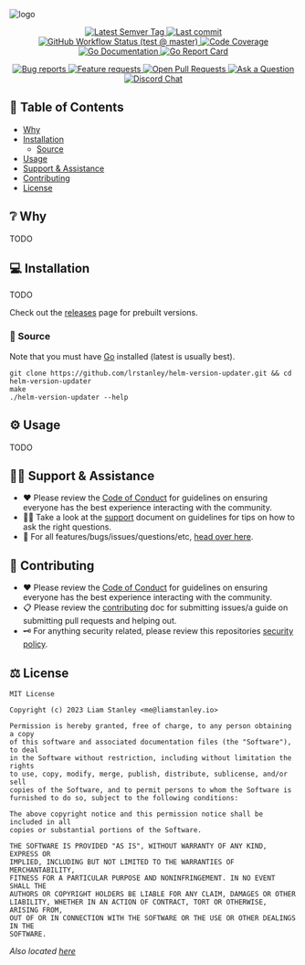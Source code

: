 <!-- template:define:options
{
  "nodescription": true
}
-->
![logo](https://liam.sh/-/gh/svg/lrstanley/helm-version-updater?icon=simple-icons%3Ahelm&icon.height=80&bg=topography&bgcolor=rgba(2%2C+0%2C+26%2C+1)&layout=left)

<!-- template:begin:header -->
<!-- do not edit anything in this "template" block, its auto-generated -->

<p align="center">
  <a href="https://github.com/lrstanley/helm-version-updater/tags">
    <img title="Latest Semver Tag" src="https://img.shields.io/github/v/tag/lrstanley/helm-version-updater?style=flat-square">
  </a>
  <a href="https://github.com/lrstanley/helm-version-updater/commits/master">
    <img title="Last commit" src="https://img.shields.io/github/last-commit/lrstanley/helm-version-updater?style=flat-square">
  </a>



  <a href="https://github.com/lrstanley/helm-version-updater/actions?query=workflow%3Atest+event%3Apush">
    <img title="GitHub Workflow Status (test @ master)" src="https://img.shields.io/github/actions/workflow/status/lrstanley/helm-version-updater/test.yml?branch=master&label=test&style=flat-square">
  </a>


  <a href="https://codecov.io/gh/lrstanley/helm-version-updater">
    <img title="Code Coverage" src="https://img.shields.io/codecov/c/github/lrstanley/helm-version-updater/master?style=flat-square">
  </a>

  <a href="https://pkg.go.dev/github.com/lrstanley/helm-version-updater">
    <img title="Go Documentation" src="https://pkg.go.dev/badge/github.com/lrstanley/helm-version-updater?style=flat-square">
  </a>
  <a href="https://goreportcard.com/report/github.com/lrstanley/helm-version-updater">
    <img title="Go Report Card" src="https://goreportcard.com/badge/github.com/lrstanley/helm-version-updater?style=flat-square">
  </a>
</p>
<p align="center">
  <a href="https://github.com/lrstanley/helm-version-updater/issues?q=is:open+is:issue+label:bug">
    <img title="Bug reports" src="https://img.shields.io/github/issues/lrstanley/helm-version-updater/bug?label=issues&style=flat-square">
  </a>
  <a href="https://github.com/lrstanley/helm-version-updater/issues?q=is:open+is:issue+label:enhancement">
    <img title="Feature requests" src="https://img.shields.io/github/issues/lrstanley/helm-version-updater/enhancement?label=feature%20requests&style=flat-square">
  </a>
  <a href="https://github.com/lrstanley/helm-version-updater/pulls">
    <img title="Open Pull Requests" src="https://img.shields.io/github/issues-pr/lrstanley/helm-version-updater?label=prs&style=flat-square">
  </a>
  <a href="https://github.com/lrstanley/helm-version-updater/discussions/new?category=q-a">
    <img title="Ask a Question" src="https://img.shields.io/badge/support-ask_a_question!-blue?style=flat-square">
  </a>
  <a href="https://liam.sh/chat"><img src="https://img.shields.io/badge/discord-bytecord-blue.svg?style=flat-square" title="Discord Chat"></a>
</p>
<!-- template:end:header -->

<!-- template:begin:toc -->
<!-- do not edit anything in this "template" block, its auto-generated -->
## :link: Table of Contents

  - [Why](#grey_question-why)
  - [Installation](#computer-installation)
    - [Source](#toolbox-source)
  - [Usage](#gear-usage)
  - [Support &amp; Assistance](#raising_hand_man-support--assistance)
  - [Contributing](#handshake-contributing)
  - [License](#balance_scale-license)
<!-- template:end:toc -->

## :grey_question: Why

TODO

## :computer: Installation

TODO

Check out the [releases](https://github.com/users/lrstanley/helm-version-updater/pkgs/container/helm-version-updater)
page for prebuilt versions.

### :toolbox: Source

Note that you must have [Go](https://golang.org/doc/install) installed (latest is usually best).

    git clone https://github.com/lrstanley/helm-version-updater.git && cd helm-version-updater
    make
    ./helm-version-updater --help

## :gear: Usage

TODO

<!-- template:begin:support -->
<!-- do not edit anything in this "template" block, its auto-generated -->
## :raising_hand_man: Support & Assistance

* :heart: Please review the [Code of Conduct](.github/CODE_OF_CONDUCT.md) for
     guidelines on ensuring everyone has the best experience interacting with
     the community.
* :raising_hand_man: Take a look at the [support](.github/SUPPORT.md) document on
     guidelines for tips on how to ask the right questions.
* :lady_beetle: For all features/bugs/issues/questions/etc, [head over here](https://github.com/lrstanley/helm-version-updater/issues/new/choose).
<!-- template:end:support -->

<!-- template:begin:contributing -->
<!-- do not edit anything in this "template" block, its auto-generated -->
## :handshake: Contributing

* :heart: Please review the [Code of Conduct](.github/CODE_OF_CONDUCT.md) for guidelines
     on ensuring everyone has the best experience interacting with the
    community.
* :clipboard: Please review the [contributing](.github/CONTRIBUTING.md) doc for submitting
     issues/a guide on submitting pull requests and helping out.
* :old_key: For anything security related, please review this repositories [security policy](https://github.com/lrstanley/helm-version-updater/security/policy).
<!-- template:end:contributing -->

<!-- template:begin:license -->
<!-- do not edit anything in this "template" block, its auto-generated -->
## :balance_scale: License

```
MIT License

Copyright (c) 2023 Liam Stanley <me@liamstanley.io>

Permission is hereby granted, free of charge, to any person obtaining a copy
of this software and associated documentation files (the "Software"), to deal
in the Software without restriction, including without limitation the rights
to use, copy, modify, merge, publish, distribute, sublicense, and/or sell
copies of the Software, and to permit persons to whom the Software is
furnished to do so, subject to the following conditions:

The above copyright notice and this permission notice shall be included in all
copies or substantial portions of the Software.

THE SOFTWARE IS PROVIDED "AS IS", WITHOUT WARRANTY OF ANY KIND, EXPRESS OR
IMPLIED, INCLUDING BUT NOT LIMITED TO THE WARRANTIES OF MERCHANTABILITY,
FITNESS FOR A PARTICULAR PURPOSE AND NONINFRINGEMENT. IN NO EVENT SHALL THE
AUTHORS OR COPYRIGHT HOLDERS BE LIABLE FOR ANY CLAIM, DAMAGES OR OTHER
LIABILITY, WHETHER IN AN ACTION OF CONTRACT, TORT OR OTHERWISE, ARISING FROM,
OUT OF OR IN CONNECTION WITH THE SOFTWARE OR THE USE OR OTHER DEALINGS IN THE
SOFTWARE.
```

_Also located [here](LICENSE)_
<!-- template:end:license -->
